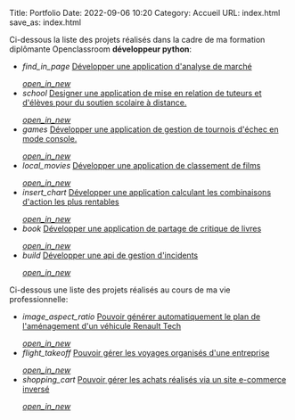 Title: Portfolio
Date: 2022-09-06 10:20
Category: Accueil
URL: index.html
save_as: index.html

Ci-dessous la liste des projets réalisés dans la cadre de ma formation diplômante Openclassroom **développeur python**: 

  
<ul class="collection">
    <li class="collection-item avatar">
      <i class="material-icons circle grey">find_in_page</i>
      <span class="title"><a href="{filename}developper-une-application-d-analyse-de-marche.md">Développer une application d'analyse de marché</a></span>
      <p>
      </p>
      <a class="secondary-content" href="{filename}developper-une-application-d-analyse-de-marche.md"><i class="tiny material-icons">open_in_new</i></a>
    </li>
    
<li class="collection-item avatar">
      <i class="material-icons circle grey">school</i>
      <span class="title"><a href="{filename}designer-une-application-de-mise-en-relation-de-tuteurs-et-d-eleves-pour-du-soutien-scolaire.md">Designer une application de mise en relation de tuteurs et d'élèves pour du soutien scolaire à distance.</a></span>
      <p>
      </p>
      <a class="secondary-content" href="{filename}designer-une-application-de-mise-en-relation-de-tuteurs-et-d-eleves-pour-du-soutien-scolaire.md"><i class="tiny material-icons">open_in_new</i></a>
    </li>
    <li class="collection-item avatar">
      <i class="material-icons circle grey">games</i>
      <span class="title"><a href="{filename}developper-une-application-gerant-des-tournois-d-echecs.md">Développer une application de gestion de tournois d'échec en mode console.</a></span>
      <p>
      </p>
      <a class="secondary-content" href="{filename}developper-une-application-gerant-des-tournois-d-echecs.md"><i class="tiny material-icons">open_in_new</i></a>
    </li>
    <li class="collection-item avatar">
      <i class="material-icons circle grey">local_movies</i>
      <span class="title"><a href="{filename}developper-une-application-de-classement-de-films.md">Développer une application de classement de films</a></span>
      <p>
      </p>
      <a class="secondary-content" href="{filename}developper-une-application-de-classement-de-films.md"><i class="tiny material-icons">open_in_new</i></a>
    </li>
    <li class="collection-item avatar">
      <i class="material-icons circle grey">insert_chart</i>
      <span class="title"><a href="{filename}developper-une-application-calculant-les-combinaisons-d-actions-les-plus-rentables.md">Développer une application calculant les combinaisons d'action les plus rentables</a></span>
      <p>
      </p>
      <a class="secondary-content" href="{filename}developper-une-application-calculant-les-combinaisons-d-actions-les-plus-rentables.md"><i class="tiny material-icons">open_in_new</i></a>
    </li>
    <li class="collection-item avatar">
      <i class="material-icons circle grey">book</i>
      <span class="title"><a href="{filename}developper-une-application-de-partage-de-critiques-de-livres.md">Développer une application de partage de critique de livres</a></span>
      <p>
      </p>
      <a class="secondary-content" href="{filename}developper-une-application-de-partage-de-critiques-de-livres.md"><i class="tiny material-icons">open_in_new</i></a>
    </li>
    <li class="collection-item avatar">
      <i class="material-icons circle grey">build</i>
      <span class="title"><a href="{filename}developper-une-api-de-gestion-d-incidents.md">Développer une api de gestion d'incidents</a></span>
      <p>
      </p>
      <a class="secondary-content" href="{filename}developper-une-api-de-gestion-d-incidents.md"><i class="tiny material-icons">open_in_new</i></a>
    </li>
  </ul>

Ci-dessous une liste des projets réalisés au cours de ma vie professionnelle:
<ul class="collection">
    <li class="collection-item avatar">
      <i class="material-icons circle grey">image_aspect_ratio</i>
      <span class="title"><a href="{filename}developper-un-moteur-de-plans.md">Pouvoir générer automatiquement le plan de l'aménagement d'un véhicule Renault Tech</a></span>
      <p>
      </p>
      <a class="secondary-content" href="{filename}developper-un-moteur-de-plans.md"><i class="tiny material-icons">open_in_new</i></a>
    </li>
     <li class="collection-item avatar">
          <i class="material-icons circle grey">flight_takeoff</i>
          <span class="title"><a href="{filename}developper-une-fiche-voyage.md">Pouvoir gérer les voyages organisés d'une entreprise</a></span>
          <p>
          </p>
          <a class="secondary-content" href="{filename}developper-une-fiche-voyage.md"><i class="tiny material-icons">open_in_new</i></a>
     </li>
    <li class="collection-item avatar">
          <i class="material-icons circle grey">shopping_cart</i>
          <span class="title"><a href="{filename}developper-un-webservice.md">Pouvoir gérer les achats réalisés via un site e-commerce inversé </a></span>
          <p>
          </p>
          <a class="secondary-content" href="{filename}developper-un-webservice.md"><i class="tiny material-icons">open_in_new</i></a>
     </li>
</ul>
